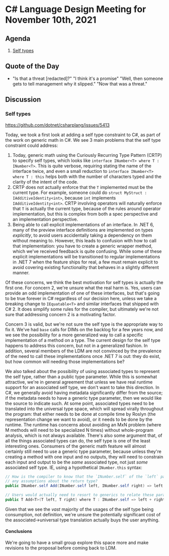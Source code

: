 # C# Language Design Meeting for November 10th, 2021

## Agenda

1. [Self types](#self-types)

## Quote of the Day

- "Is that a threat [redacted]?" "I think it's a promise" "Well, then someone gets to tell management why it slipped." "Now that was a threat."

## Discussion

### Self types

https://github.com/dotnet/csharplang/issues/5413

Today, we took a first look at adding a self type constraint to C#, as part of the work on generic math in C#. We see 3 main problems that the self type
constraint could address:

1. Today, generic math using the Curiously Recurring Type Pattern (CRTP) to specify self types, which looks like `interface INumber<T> where T : INumber<T>`.
This is quite verbose, requiring stating the name of the interface twice, and even a small reduction to `interface INumber<T> where T : this` helps both
with the number of characters typed and the clarity of the intent of the code.
2. CRTP does not actually enforce that the `T` implemented must be the current type. For example, someone could do `struct MyStruct : IAdditiveIdentity<int>`,
because `int` implements `IAdditiveIdentity<int>`. CRTP involving operators will naturally enforce that `T` is actually the current type, because of the rules
around operator implementation, but this is complex from both a spec perspective and an implementation perspective.
3. Being able to call explicit implementations of an interface. In .NET 6, many of the preview interface definitions are implemented on types _explicitly_, to
avoid users accidentally taking a dependency on them without meaning to. However, this leads to confusion with how to call that implementation: you have to
create a generic wrapper method, which we've received feedback is quite confusing. While some of these explicit implementations will be transitioned to regular
implementations in .NET 7 when the feature ships for real, a few must remain explicit to avoid covering existing functionality that behaves in a slightly
different manner.

Of these concerns, we think the best motivation for self types is actually the first one. For concern 2, we're unsure what the real harm is. Yes, users can
provide an odd implementation of one of these interfaces, but that's going to be true forever in C# regardless of our decision here, unless we take a breaking
change to `IEquatable<T>` and similar interfaces that shipped with C# 2. It does simplify some rules for the compiler, but ultimately we're not sure that
addressing concern 2 is a motivating factor.

Concern 3 is valid, but we're not sure the self type is the appropriate way to fix it. We've had `base` calls for DIMs on the backlog for a few years now, and
we see the possibility for a more generalized way to call a specific implementation of a method on a type. The current design for the self type happens to
address this concern, but not in a generalized fashion. In addition, several members of the LDM are not convinced by the prevalence of the need to call these
implementations once .NET 7 is out: they do exist, but how common will needing those implementations be?

We also talked about the possibility of using associated types to represent the self type, rather than a public type parameter. While this is somewhat attractive,
we're in general agreement that unless we have real runtime support for an associated self type, we don't want to take this direction. In C#, we generally avoid
having metadata significantly differ from the source; if the metadata needs to have a generic type parameter, then we would like the source to indicate such.
At some point, associated types need to be translated into the universal type space, which will spread virally throughout the program: that either needs to be
done at compile time by Roslyn (the representation change we want to avoid), or it needs to be done by the runtime. The runtime has concerns about avoiding an
MxN problem (where M methods will need to be specialized N times) without whole-program analysis, which is not always available. There's also some argument that,
of all the things associated types can do, the self type is one of the least interesting ones. Consumers of the generic math feature will almost certainly still
need to use a generic type parameter, because unless they're creating a method with one input and no outputs, they will need to constrain each input and output to
be the _same_ associated type, not just _some_ associated self type. IE, using a hypothetical `INumber.this` syntax:

```cs
// How is the compiler to know that the `INumber.self` of the `left` parameter is the same as the `INumber.self` of the `right` parameter, and how does it make
// any assumptions about the return type?
public INumber.self Add(INumber.self left, INumber.self right) => left + right;

// Users would actually need to resort to generics to relate these parameters:
public T Add<T>(T left, T right) where T : INumber.self => left + right;
```

Given that we see the _vast_ majority of the usages of the self type being consumption, not definition, we're unsure the potentially significant cost of the
associated->universal type translation actually buys the user anything.

#### Conclusions

We're going to have a small group explore this space more and make revisions to the proposal before coming back to LDM.
